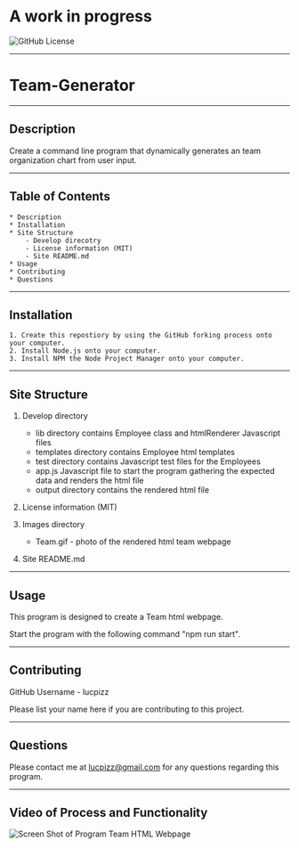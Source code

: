 # A work in progress

![GitHub License](https://img.shields.io/badge/License-MIT-informational)

---

# Team-Generator

---

## Description

Create a command line program that dynamically generates an team organization chart from user input.

---

## Table of Contents

    * Description
    * Installation
    * Site Structure
        - Develop direcotry
        - License information (MIT)
        - Site README.md
    * Usage
    * Contributing
    * Questions

---

## Installation

    1. Create this repostiory by using the GitHub forking process onto your computer.
    2. Install Node.js onto your computer.
    3. Install NPM the Node Project Manager onto your computer.

---

## Site Structure

1.  Develop directory

    - lib directory contains Employee class and htmlRenderer Javascript files
    - templates directory contains Employee html templates
    - test directory contains Javascript test files for the Employees
    - app.js Javascript file to start the program gathering the expected data and renders the html file
    - output directory contains the rendered html file

2.  License information (MIT)

3.  Images directory

    - Team.gif - photo of the rendered html team webpage

4.  Site README.md

---

## Usage

This program is designed to create a Team html webpage.

Start the program with the following command "npm run start".

---

## Contributing

GitHub Username - lucpizz

Please list your name here if you are contributing to this project.

---

## Questions

Please contact me at lucpizz@gmail.com for any questions regarding this program.

---

## Video of Process and Functionality

![Screen Shot of Program Team HTML Webpage](./Images/Team.png)
